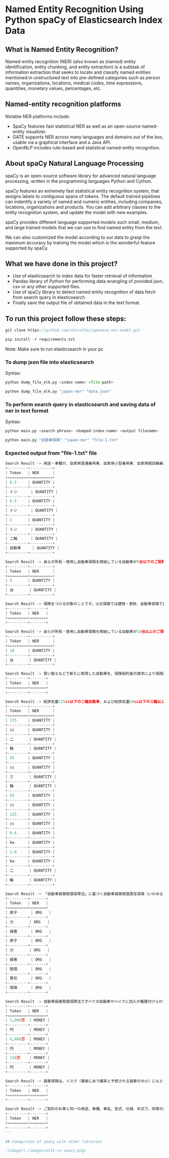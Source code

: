 # Named Entity Recognition Using Python spaCy of Elasticsearch Index Data
## What is Named Entity Recognition?

Named-entity recognition (NER) (also known as (named) entity identification, entity chunking, and entity extraction) is a subtask of information extraction that seeks to locate and classify named entities mentioned in unstructured text into pre-defined categories such as person names, organizations, locations, medical codes, time expressions, quantities, monetary values, percentages, etc.

## Named-entity recognition platforms
Notable NER platforms include:

- SpaCy features fast statistical NER as well as an open-source named-entity visualizer.
- GATE supports NER across many languages and domains out of the box, usable via a graphical interface and a Java API.
- OpenNLP includes rule-based and statistical named-entity recognition.


## About spaCy Natural Language Processing
spaCy is an open-source software library for advanced natural language processing, written in the programming languages Python and Cython.

spaCy features an extremely fast statistical entity recognition system, that assigns labels to contiguous spans of tokens. The default trained pipelines can indentify a variety of named and numeric entities, including companies, locations, organizations and products. You can add arbitrary classes to the entity recognition system, and update the model with new examples.

spaCy provides different language supported models such small, medium, and large trained models that we can use to find named entity from the text.

We can also customized the model according to our data to grasp the maximum accuracy by training the model which is the wonderful feature supported by spaCy.

## What we have done in this project?

- Use of elasticsearch to index data for faster retrieval of information
- Pandas library of Python for performing data wrangling of provided json, csv or any other supported files.
- Use of spaCy library to detect named entity recognition of data fetch from search query in elasticsearch.
- Finally save the output file of obtained data in the text format. 

## To run this project follow these steps:
```javascript
git clone https://github.com/shivstha/japanese-ner-model.git
```
```python
pip install -r requirements.txt
```
Note: Make sure to run elasticsearch in your pc

### To dump json file into elasticsearch
Syntax:
```python
python dump_file_elk.py <index-name> <file-path>
```

```python
python dump_file_elk.py "japan-ner" "data.json"
```
### To perform search query in elasticsearch and saving data of ner in text format
Syntax:
```python
python main.py <search-phrase> <dumped-index-name> <output filename>
```

```python
python main.py "自動車保険" "japan-ner" "file-1.txt" 
```


### Expected output from "file-1.txt" file

```python
Search Result -> 用途・車種が、自家用普通乗用車、自家用小型乗用車、自家用軽四輪乗用車、自家用小型貨物車、自家用軽四輪貨物車、自家用普通貨物車（最大積載量0.5トン以下）、自家用普通貨物車（最大積載量0.5トン超2トン以下）、特種用途自動車（キャンピング車）の自動車です。（注）二輪自動車や原動機付自転車は含まれません
+---------+----------+
| Token   | NER      |
+=========+==========+
| 0.5     | QUANTITY |
+---------+----------+
| トン      | QUANTITY |
+---------+----------+
| 0.5     | QUANTITY |
+---------+----------+
| トン      | QUANTITY |
+---------+----------+
| 2       | QUANTITY |
+---------+----------+
| トン      | QUANTITY |
+---------+----------+
| 二輪      | QUANTITY |
+---------+----------+
| 自動車     | QUANTITY |
+---------+----------+

Search Result -> 自らが所有・使用し自動車保険を締結している自動車が9台以下のご契約者です
+---------+----------+
| Token   | NER      |
+=========+==========+
| 9       | QUANTITY |
+---------+----------+
| 台       | QUANTITY |
+---------+----------+

Search Result -> 保険をつける対象のことです。火災保険では建物・家財、自動車保険では自動車です。
+---------+-------+
| Token   | NER   |
+=========+=======+
+---------+-------+

Search Result -> 自らが所有・使用し自動車保険を締結している自動車が10台以上のご契約者のことです
+---------+----------+
| Token   | NER      |
+=========+==========+
| 10      | QUANTITY |
+---------+----------+
| 台       | QUANTITY |
+---------+----------+

Search Result -> 買い替えなどで新たに取得した自動車を、保険契約者の請求により保険証券記載の自動車（被保険自動車）と入れ替えることをです。被保険自動車の入れ替えは通知義務があり、通知がないと保険金をお支払できない場合があります
+---------+-------+
| Token   | NER   |
+=========+=======+
+---------+-------+

Search Result -> 総排気量125cc以下の二輪自動車、および総排気量50cc以下の三輪以上の自動車です。ただし、総排気量50cc超125cc以下、または定格出力0.6kw超1.0kw以下の「側車（サイドカー）付二輪自動車」は対象となりません
+---------+----------+
| Token   | NER      |
+=========+==========+
| 125     | QUANTITY |
+---------+----------+
| cc      | QUANTITY |
+---------+----------+
| 二       | QUANTITY |
+---------+----------+
| 輪       | QUANTITY |
+---------+----------+
| 50      | QUANTITY |
+---------+----------+
| cc      | QUANTITY |
+---------+----------+
| 三       | QUANTITY |
+---------+----------+
| 輪       | QUANTITY |
+---------+----------+
| 50      | QUANTITY |
+---------+----------+
| cc      | QUANTITY |
+---------+----------+
| 125     | QUANTITY |
+---------+----------+
| cc      | QUANTITY |
+---------+----------+
| 0.6     | QUANTITY |
+---------+----------+
| kw      | QUANTITY |
+---------+----------+
| 1.0     | QUANTITY |
+---------+----------+
| kw      | QUANTITY |
+---------+----------+
| 二       | QUANTITY |
+---------+----------+
| 輪       | QUANTITY |
+---------+----------+

Search Result -> 「自動車損害賠償保障法」に基づく自動車損害賠償責任保険（いわゆる自賠責保険、強制保険）、「原子力損害の賠償に関する法律」にもとづく原子力損害賠償責任保険などがです。
+---------+-------+
| Token   | NER   |
+=========+=======+
| 原子      | ORG   |
+---------+-------+
| 力       | ORG   |
+---------+-------+
| 損害      | ORG   |
+---------+-------+
| 原子      | ORG   |
+---------+-------+
| 力       | ORG   |
+---------+-------+
| 損害      | ORG   |
+---------+-------+
| 賠償      | ORG   |
+---------+-------+
| 責任      | ORG   |
+---------+-------+
| 保険      | ORG   |
+---------+-------+

Search Result -> 自動車損害賠償保障法ですべての自動車やバイクに加入が義務付けられている強制保険（責任保険または責任共済）です。自動車、バイクの運行による対人賠償事故の損害が保険金支払対象です。保険金支払限度額は、死亡3,000万円、後遺障害4,000万円、傷害120万円です
+---------+-------+
| Token   | NER   |
+=========+=======+
| 3,000万  | MONEY |
+---------+-------+
| 円       | MONEY |
+---------+-------+
| 4,000万  | MONEY |
+---------+-------+
| 円       | MONEY |
+---------+-------+
| 120万    | MONEY |
+---------+-------+
| 円       | MONEY |
+---------+-------+

Search Result -> 損害保険は、リスク（事故にあう確率と予想される損害の大小）にもとづき保険料が決定されます。リスクをこれまで以上に細かく分けて保険料を算出する自動車保険です。
+---------+-------+
| Token   | NER   |
+=========+=======+
+---------+-------+

Search Result -> ご契約のお車と同一の用途、車種、車名、型式、仕様、年式で、同等の損耗度の自動車を自動車販売店などが顧客に販売する店頭渡現金販売価格相当額です。当社が別に定める「自動車保険車両標準価格表」などに記載した価格、または当社が別に定める方法に従ってその他の客観的資料により算出した価格です
+---------+-------+
| Token   | NER   |
+=========+=======+
+---------+-------+
'''

## Comaprsion of spaCy with other libraries

![image](./images/ntlk-vs-spacy.png)
